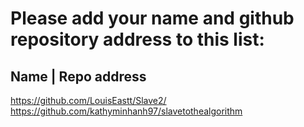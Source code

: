 # Please add your name and github repository address to this list:

## Name | Repo address

https://github.com/LouisEastt/Slave2/
https://github.com/kathyminhanh97/slavetothealgorithm
